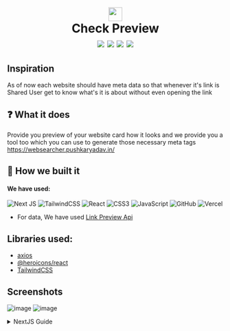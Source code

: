 <h1 align="center">
 <img src="https://checkpreview.vercel.app/logo.png" width="32px"/> <br/>Check Preview<br/>
 <img src="https://img.shields.io/github/package-json/v/pushkarydv/Check-Preview?color=g&label=CheckPreview">
 <img src="https://img.shields.io/npm/v/npm">
 <img src="https://img.shields.io/website?url=https%3A%2F%2Fcheckpreview.vercel.app/)">
 <img src="https://img.shields.io/github/languages/code-size/pushkarydv/Check-Preview?logo=github">
</h1>

## Inspiration
As of now each website should have meta data so that whenever it's link is Shared User get to know what's it is about without even opening the link

## ❓ What it does
Provide you preview of your website card how it looks and we provide you a tool too which you can use to generate those necessary meta tags https://websearcher.pushkaryadav.in/

## 🔨 How we built it
#### We have used:  
![Next JS](https://img.shields.io/badge/Next-black?style=for-the-badge&logo=next.js&logoColor=white)
![TailwindCSS](https://img.shields.io/badge/tailwindcss-%2338B2AC.svg?style=for-the-badge&logo=tailwind-css&logoColor=white)
![React](https://img.shields.io/badge/react-%2320232a.svg?style=for-the-badge&logo=react&logoColor=%2361DAFB)
![CSS3](https://img.shields.io/badge/css3-%231572B6.svg?style=for-the-badge&logo=css3&logoColor=white)
![JavaScript](https://img.shields.io/badge/javascript-%23323330.svg?style=for-the-badge&logo=javascript&logoColor=%23F7DF1E)
![GitHub](https://img.shields.io/badge/github-%23121011.svg?style=for-the-badge&logo=github&logoColor=white)
![Vercel](https://img.shields.io/badge/vercel-%23000000.svg?style=for-the-badge&logo=vercel&logoColor=white)

- For data, We have used [Link Preview Api](https://www.linkpreview.net/)  

## Libraries used:
- [axios](https://www.npmjs.com/package/axios)
- [@heroicons/react](https://heroicons.com/)
- [TailwindCSS](https://tailwindcss.com/)

## Screenshots
![image](https://user-images.githubusercontent.com/96358784/183280538-cdac8f65-125e-4557-9db1-99e53d695299.png)
![image](https://user-images.githubusercontent.com/96358784/183280558-5912e359-8fd8-4f15-bf35-539bc44de7c5.png)


<details> <summary>NextJS Guide </summary>
This is a [Next.js](https://nextjs.org/) project bootstrapped with [`create-next-app`](https://github.com/vercel/next.js/tree/canary/packages/create-next-app).

## Getting Started

First, run the development server:

```bash
npm run dev
# or
yarn dev
```

Open [http://localhost:3000](http://localhost:3000) with your browser to see the result.

You can start editing the page by modifying `pages/index.js`. The page auto-updates as you edit the file.

[API routes](https://nextjs.org/docs/api-routes/introduction) can be accessed on [http://localhost:3000/api/hello](http://localhost:3000/api/hello). This endpoint can be edited in `pages/api/hello.js`.

The `pages/api` directory is mapped to `/api/*`. Files in this directory are treated as [API routes](https://nextjs.org/docs/api-routes/introduction) instead of React pages.

## Learn More

To learn more about Next.js, take a look at the following resources:

- [Next.js Documentation](https://nextjs.org/docs) - learn about Next.js features and API.
- [Learn Next.js](https://nextjs.org/learn) - an interactive Next.js tutorial.

You can check out [the Next.js GitHub repository](https://github.com/vercel/next.js/) - your feedback and contributions are welcome!

## Deploy on Vercel

The easiest way to deploy your Next.js app is to use the [Vercel Platform](https://vercel.com/new?utm_medium=default-template&filter=next.js&utm_source=create-next-app&utm_campaign=create-next-app-readme) from the creators of Next.js.

Check out our [Next.js deployment documentation](https://nextjs.org/docs/deployment) for more details.

</details>
